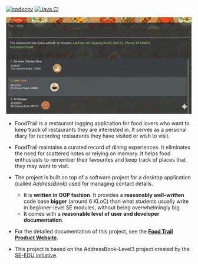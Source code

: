 [![codecov](https://codecov.io/gh/AY2526S1-CS2103T-T14-3/tp/branch/master/graph/badge.svg?token=35M98WNX0N)](https://codecov.io/gh/AY2526S1-CS2103T-T14-3/tp)
[![Java CI](https://github.com/AY2526S1-CS2103T-T14-3/tp/actions/workflows/gradle.yml/badge.svg)](https://github.com/AY2526S1-CS2103T-T14-3/tp/actions/workflows/gradle.yml)

![Ui](docs/images/Ui.png)


* FoodTrail is a restaurant logging application for food lovers who want to keep track of restaurants they are
  interested in. It serves as a personal diary for recording restaurants they have visited or wish to visit.

* FoodTrail maintains a curated record of dining experiences. It eliminates the need for scattered notes or relying on
  memory. It helps food enthusiasts to remember their favourites and keep track of places that they may want to visit.

* The project is built on top of a software project for a desktop application (called _AddressBook_) used for managing 
  contact 
  details.
    * It is **written in OOP fashion**. It provides a **reasonably well-written** code base **bigger** (around 6 KLoC) than what students usually write in beginner-level SE modules, without being overwhelmingly big.
    * It comes with a **reasonable level of user and developer documentation**.

* For the detailed documentation of this project, see the **[Food Trail Product Website](https://ay2526s1-cs2103t-t14-3.github.io/tp)**.

* This project is based on the AddressBook-Level3 project created by the [SE-EDU initiative](https://se-education.org).
